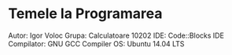 # Temele la Programarea 

  Autor: Igor Voloc
  Grupa: Calculatoare 10202
  IDE: Code::Blocks IDE
  Compilator: GNU GCC Compiler
  OS: Ubuntu 14.04 LTS
